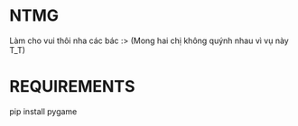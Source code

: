 # NTMG
Làm cho vui thôi nha các bác :> (Mong hai chị không quýnh nhau vì vụ này T_T)

# REQUIREMENTS
pip install pygame
